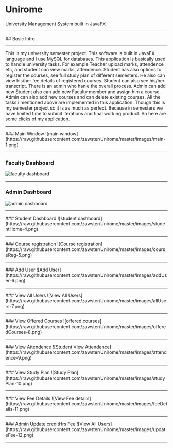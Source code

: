 # Unirome
University Management System built in JavaFX
<hr>
## Basic Intro
<hr>
This is my university semester project. This software is built in JavaFX language and I use MySQL for databases. This application is basically used to handle university tasks. For example Teacher upload marks, attendence etc, and student can view marks, attendence. Student has also options to register the courses, see full study plan of different semesters. He also can view his/her fee details of registered courses. Student can also see his/her transcript. There is an admin who hanle the overall process. Admin can add new Student also can add new Faculty member and assign him a course. Admin can also add new courses and can delete existing courses.
All the tasks i mentioned above are implemented in this application. Though this is my semester project so it is as much as perfect. Because in semesters we have limited time to submit iterations and final working product. So here are some clicks of my application.
<hr>
### Main Window
![main window](https://raw.githubusercontent.com/zawster/Unirome/master/images/main-1.png)
<hr>

### Faculty Dashboard
![faculty dashboard](https://raw.githubusercontent.com/zawster/Unirome/master/images/facultyDash-2.png)
<hr>

### Admin Dashboard
![admin dashboard](https://raw.githubusercontent.com/zawster/Unirome/master/images/adminHome-3.png)

<hr>
### Student Dashboard
![student dashboard](https://raw.githubusercontent.com/zawster/Unirome/master/images/studentHome-4.png)

<hr>
### Course registration
![Course registration](https://raw.githubusercontent.com/zawster/Unirome/master/images/courseReg-5.png)
<hr>
### Add User
![Add User](https://raw.githubusercontent.com/zawster/Unirome/master/images/addUser-6.png)
<hr>
### View All Users
![View All Users](https://raw.githubusercontent.com/zawster/Unirome/master/images/allUsers-7.png)
<hr>
### View Offered Courses
![offered courses](https://raw.githubusercontent.com/zawster/Unirome/master/images/offeredCourses-8.png)
<hr>
### View Attendence
![Student View Attendence](https://raw.githubusercontent.com/zawster/Unirome/master/images/attendence-9.png)
<hr>
### View Study Plan
![Study Plan](https://raw.githubusercontent.com/zawster/Unirome/master/images/studyPlan-10.png)
<hr>
### View Fee Details
![View Fee details](https://raw.githubusercontent.com/zawster/Unirome/master/images/feeDetails-11.png)
<hr>
### Admin Update creditHrs Fee
![View All Users](https://raw.githubusercontent.com/zawster/Unirome/master/images/updateFee-12.png)
<hr>





